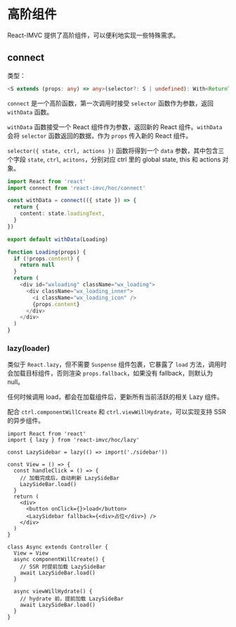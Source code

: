 # 高阶组件

React-IMVC 提供了高阶组件，可以便利地实现一些特殊需求。

## connect

类型：

```ts
<S extends (props: any) => any>(selector?: S | undefined): With<ReturnType<S>>
```

`connect` 是一个高阶函数，第一次调用时接受 `selector` 函数作为参数，返回 `withData` 函数。

`withData` 函数接受一个 React 组件作为参数，返回新的 React 组件。`withData` 会将 `selector` 函数返回的数据，作为 `props` 传入新的 React 组件。

`selector({ state, ctrl, actions })` 函数将得到一个 `data` 参数，其中包含三个字段 `state`, `ctrl`, `acitons`，分别对应 ctrl 里的 global state, this 和 actions 对象。

```ts
import React from 'react'
import connect from 'react-imvc/hoc/connect'

const withData = connect(({ state }) => {
  return {
    content: state.loadingText,
  }
})

export default withData(Loading)

function Loading(props) {
  if (!props.content) {
    return null
  }
  return (
    <div id="wxloading" className="wx_loading">
      <div className="wx_loading_inner">
        <i className="wx_loading_icon" />
        {props.content}
      </div>
    </div>
  )
}
```

### lazy(loader)

类似于 `React.lazy`，但不需要 `Suspense` 组件包裹，它暴露了 `load` 方法，调用时会加载目标组件，否则渲染 `props.fallback`，如果没有 fallback，则默认为 null。

任何时候调用 load，都会在加载组件后，更新所有当前活跃的相关 Lazy 组件。

配合 `ctrl.componentWillCreate` 和 `ctrl.viewWillHydrate`，可以实现支持 SSR 的异步组件。

```tsx
import React from 'react'
import { lazy } from 'react-imvc/hoc/lazy'

const LazySidebar = lazy(() => import('./sidebar'))

const View = () => {
  const handleClick = () => {
    // 加载完成后，自动刷新 LazySideBar
    LazySideBar.load()
  }
  return (
    <div>
      <button onClick={}>load</button>
      <LazySidebar fallback={<div>占位</div>} />
    </div>
  )
}

class Async extends Controller {
  View = View
  async componentWillCreate() {
    // SSR 时提前加载 LazySideBar
    await LazySideBar.load()
  }

  async viewWillHydrate() {
    // hydrate 前，提前加载 LazySideBar
    await LazySideBar.load()
  }
}
```
